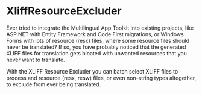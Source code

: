 # XliffResourceExcluder

Ever tried to integrate the Multilingual App Toolkit into existing projects, like ASP.NET with Entity Framework and Code First migrations, or Windows Forms with lots of resource (resx) files, where some resource files should never be translated?
If so, you have probably noticed that the generated XLIFF files for translation gets bloated with unwanted resources that you never want to translate.

With the XLIFF Resource Excluder you can batch select XLIFF files to process and resource (resx, resw) files, or even non-string types altogether, to exclude from ever being translated.  
